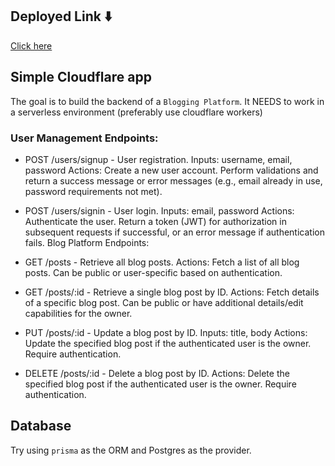 ## Deployed Link ⬇️

[Click here](https://my-app.mohamedashif18se.workers.dev/)

## Simple Cloudflare app

The goal is to build the backend of a `Blogging Platform`.
It NEEDS to work in a serverless environment (preferably use cloudflare workers)

### User Management Endpoints:

- POST /users/signup - User registration.
  Inputs: username, email, password
  Actions: Create a new user account. Perform validations and return a success message or error messages (e.g., email already in use, password requirements not met).

- POST /users/signin - User login.
  Inputs: email, password
  Actions: Authenticate the user. Return a token (JWT) for authorization in subsequent requests if successful, or an error message if authentication fails.
  Blog Platform Endpoints:

- GET /posts - Retrieve all blog posts.
  Actions: Fetch a list of all blog posts. Can be public or user-specific based on authentication.

- GET /posts/:id - Retrieve a single blog post by ID.
  Actions: Fetch details of a specific blog post. Can be public or have additional details/edit capabilities for the owner.

- PUT /posts/:id - Update a blog post by ID.
  Inputs: title, body
  Actions: Update the specified blog post if the authenticated user is the owner. Require authentication.

- DELETE /posts/:id - Delete a blog post by ID.
  Actions: Delete the specified blog post if the authenticated user is the owner. Require authentication.

## Database

Try using `prisma` as the ORM and Postgres as the provider.
